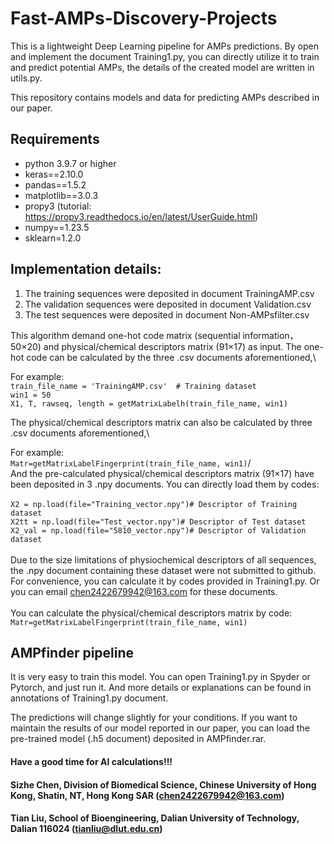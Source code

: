 # Fast-AMPs-Discovery-Projects

This is a lightweight Deep Learning pipeline for AMPs predictions.
By open and implement the document Training1.py, you can directly utilize it to train and predict potential AMPs, the details of the created model are written in utils.py.

This repository contains models and data for predicting AMPs described in our paper.

## Requirements
- python 3.9.7 or higher
- keras==2.10.0
- pandas==1.5.2
- matplotlib==3.0.3
- propy3 (tutorial: https://propy3.readthedocs.io/en/latest/UserGuide.html)
- numpy==1.23.5
- sklearn=1.2.0
## Implementation details:

1. The training sequences were deposited in document TrainingAMP.csv
2. The validation sequences were deposited in document Validation.csv
3. The test sequences were deposited in document Non-AMPsfilter.csv

This algorithm demand one-hot code matrix (sequential information，50×20) and physical/chemical descriptors matrix (91×17) as input.
The one-hot code can be calculated by the three .csv documents aforementioned,\

For example:\
  ```train_file_name = 'TrainingAMP.csv'  # Training dataset```\
  ```win1 = 50```\
  ```X1, T, rawseq, length = getMatrixLabelh(train_file_name, win1)```

The physical/chemical descriptors matrix can also be calculated by three .csv documents aforementioned,\

For example:\
```Matr=getMatrixLabelFingerprint(train_file_name, win1)```/
\
And the pre-calculated physical/chemical descriptors matrix (91×17) have been deposited in 3 .npy documents. You can directly load them by codes:\
\
```X2 = np.load(file="Training_vector.npy")# Descriptor of Training dataset```\
```X2tt = np.load(file="Test_vector.npy")# Descriptor of Test dataset```\
```X2_val = np.load(file="5810_vector.npy")# Descriptor of Validation dataset```\
\
Due to the size limitations of physiochemical descriptors of all sequences, the .npy document containing these dataset were not submitted to github. For convenience, you can calculate it by codes provided in Training1.py. Or you can email chen2422679942@163.com for these documents. \
\
You can calculate the physical/chemical descriptors matrix by code:\
  ```Matr=getMatrixLabelFingerprint(train_file_name, win1)```

## AMPfinder pipeline
It is very easy to train this model. You can open Training1.py in Spyder or Pytorch, and just run it. And more details or explanations can be found in annotations of Training1.py document. 

The predictions will change slightly for your conditions. If you want to maintain the results of our model reported in our paper, you can load the pre-trained model (.h5 document) deposited in AMPfinder.rar.

#### Have a good time for AI calculations!!!

#### Sizhe Chen, Division of Biomedical Science, Chinese University of Hong Kong, Shatin, NT, Hong Kong SAR (chen2422679942@163.com)
#### Tian Liu, School of Bioengineering, Dalian University of Technology, Dalian 116024 (tianliu@dlut.edu.cn)
